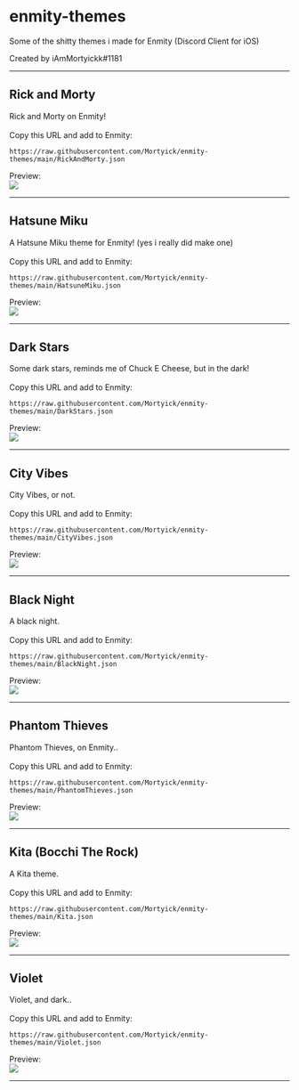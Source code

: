 # enmity-themes
Some of the shitty themes i made for Enmity (Discord Client for iOS) 

Created by iAmMortyickk#1181

- - - -

## Rick and Morty
Rick and Morty on Enmity!<br>
<br>
Copy this URL and add to Enmity:
```
https://raw.githubusercontent.com/Mortyick/enmity-themes/main/RickAndMorty.json
```
Preview:<br>
![](rickandmaam.png)

- - - -

## Hatsune Miku
A Hatsune Miku theme for Enmity! (yes i really did make one) <br>
<br>
Copy this URL and add to Enmity:
```
https://raw.githubusercontent.com/Mortyick/enmity-themes/main/HatsuneMiku.json
```
Preview:<br>
![](miku.png)

- - - -

## Dark Stars
Some dark stars, reminds me of Chuck E Cheese, but in the dark!<br>
<br>
Copy this URL and add to Enmity:
```
https://raw.githubusercontent.com/Mortyick/enmity-themes/main/DarkStars.json
```
Preview:<br>
![](starsinthedark.PNG)

- - - -

## City Vibes
City Vibes, or not.<br>
<br>
Copy this URL and add to Enmity:
```
https://raw.githubusercontent.com/Mortyick/enmity-themes/main/CityVibes.json
```
Preview:<br>
![](detroitians.PNG)

- - - -

## Black Night
A black night.<br>
<br>
Copy this URL and add to Enmity:
```
https://raw.githubusercontent.com/Mortyick/enmity-themes/main/BlackNight.json
```
Preview:<br>
![](blacknight.png)

- - - -

## Phantom Thieves
Phantom Thieves, on Enmity..<br>
<br>
Copy this URL and add to Enmity:
```
https://raw.githubusercontent.com/Mortyick/enmity-themes/main/PhantomThieves.json
```
Preview:<br>
![](phantomtrolls.png)

- - - -

## Kita (Bocchi The Rock)
A Kita theme.<br>
<br>
Copy this URL and add to Enmity:
```
https://raw.githubusercontent.com/Mortyick/enmity-themes/main/Kita.json
```
Preview:<br>
![](Kita.PNG)

- - - -

## Violet
Violet, and dark..<br>
<br>
Copy this URL and add to Enmity:
```
https://raw.githubusercontent.com/Mortyick/enmity-themes/main/Violet.json
```
Preview:<br>
![](violetbg.png)

- - - -
